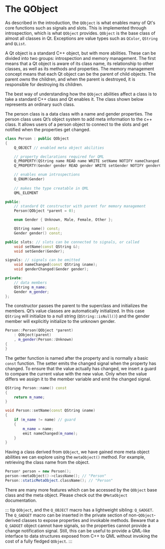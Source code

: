 # The QObject

As described in the introduction, the `QObject` is what enables many of Qt's core functions such as signals and slots. This is implemented through introspection, which is what `QObject` provides. `QObject` is the base class of almost all classes in Qt. Exceptions are value types such as `QColor`, `QString` and `QList`.

A Qt object is a standard C++ object, but with more abilities. These can be divided into two groups: introspection and memory management. The first means that a Qt object is aware of its class name, its relationship to other classes, as well as its methods and properties. The memory management concept means that each Qt object can be the parent of child objects. The parent *owns* the children, and when the parent is destroyed, it is responsible for destroying its children.

The best way of understanding how the `QObject` abilities affect a class is to take a standard C++ class and Qt enables it. The class shown below represents an ordinary such class.

The person class is a data class with a name and gender properties. The person class uses Qt’s object system to add meta information to the c++ class. It allows users of a person object to connect to the slots and get notified when the properties get changed.

```cpp
class Person : public QObject
{
    Q_OBJECT // enabled meta object abilities

    // property declarations required for QML
    Q_PROPERTY(QString name READ name WRITE setName NOTIFY nameChanged)
    Q_PROPERTY(Gender gender READ gender WRITE setGender NOTIFY genderChanged)

    // enables enum introspections
    Q_ENUM(Gender)
    
    // makes the type creatable in QML
    QML_ELEMENT

public:
    // standard Qt constructor with parent for memory management
    Person(QObject *parent = 0);

    enum Gender { Unknown, Male, Female, Other };

    QString name() const;
    Gender gender() const;

public slots: // slots can be connected to signals, or called
    void setName(const QString &);
    void setGender(Gender);

signals: // signals can be emitted
    void nameChanged(const QString &name);
    void genderChanged(Gender gender);

private:
    // data members
    QString m_name;
    Gender m_gender;
};
```

The constructor passes the parent to the superclass and initializes the members. Qt’s value classes are automatically initialized. In this case `QString` will initialize to a null string (`QString::isNull()`) and the gender member will explicitly initialize to the unknown gender.

```cpp
Person::Person(QObject *parent)
    : QObject(parent)
    , m_gender(Person::Unknown)
{
}
```

The getter function is named after the property and is normally a basic `const` function. The setter emits the changed signal when the property has changed. To ensure that the value actually has changed, we insert a guard to compare the current value with the new value. Only when the value differs we assign it to the member variable and emit the changed signal.

```cpp
QString Person::name() const
{
    return m_name;
}

void Person::setName(const QString &name)
{
    if (m_name != name) // guard
    {
        m_name = name;
        emit nameChanged(m_name);
    }
}
```

Having a class derived from `QObject`, we have gained more meta object abilities we can explore using the `metaObject()` method. For example, retrieving the class name from the object.

```cpp
Person* person = new Person();
person->metaObject()->className(); // "Person"
Person::staticMetaObject.className(); // "Person"
```

There are many more features which can be accessed by the `QObject` base class and the meta object. Please check out the `QMetaObject` documentation.

::: tip
`QObject`, and the `Q_OBJECT` macro has a lightweight sibling: `Q_GADGET`. The `Q_GADGET` macro can be inserted in the private section of non-`QObject`-derived classes to expose properties and invokable methods. Beware that a `Q_GADGET` object cannot have signals, so the properties cannot provide a change notification signal. Still, this can be useful to provide a QML-like interface to data structures exposed from C++ to QML without invoking the cost of a fully fledged `QObject`.
:::

